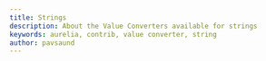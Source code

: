 ```yaml
---
title: Strings
description: About the Value Converters available for strings
keywords: aurelia, contrib, value converter, string
author: pavsaund
---
```

